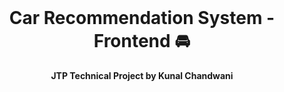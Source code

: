 <div align="center">
  <br>
  <h1>Car Recommendation System - Frontend 🚘</h1>
  <strong>JTP Technical Project by Kunal Chandwani</strong>
</div>
